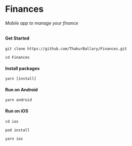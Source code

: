 # Finances

###### Mobile app to manage your finance


#### Get Started

```
git clone https://github.com/ThakurBallary/Finances.git 

cd Finances
```


#### Install packages

```
yarn [install]
```


#### Run on Android

```
yarn android
```


#### Run on iOS

```
cd ios 

pod install 

yarn ios
```
